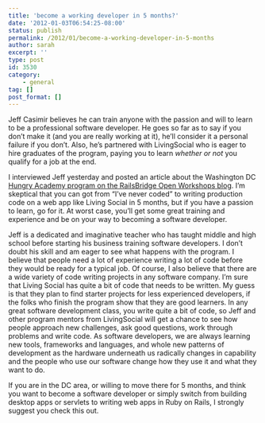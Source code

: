 ```yaml
---
title: 'become a working developer in 5 months?'
date: '2012-01-03T06:54:25-08:00'
status: publish
permalink: /2012/01/become-a-working-developer-in-5-months
author: sarah
excerpt: ''
type: post
id: 3530
category:
    - general
tag: []
post_format: []
---
```

Jeff Casimir believes he can train anyone with the passion and will to learn to be a professional software developer. He goes so far as to say if you don’t make it (and you are really working at it), he’ll consider it a personal failure if you don’t. Also, he’s partnered with LivingSocial who is eager to hire graduates of the program, paying you to learn *whether or not* you qualify for a job at the end.

I interviewed Jeff yesterday and posted an article about the Washington DC [Hungry Academy program on the RailsBridge Open Workshops blog](http://workshops.railsbridge.org/2012/01/hungry-academy-get-paid-to-learn-rubyrails/). I’m skeptical that you can got from “I’ve never coded” to writing production code on a web app like Living Social in 5 months, but if you have a passion to learn, go for it. At worst case, you’ll get some great training and experience and be on your way to becoming a software developer.

 Jeff is a dedicated and imaginative teacher who has taught middle and high school before starting his business training software developers. I don’t doubt his skill and am eager to see what happens with the program. I believe that people need a lot of experience writing a lot of code before they would be ready for a typical job. Of course, I also believe that there are a wide variety of code writing projects in any software company. I’m sure that Living Social has quite a bit of code that needs to be written. My guess is that they plan to find starter projects for less experienced developers, if the folks who finish the program show that they are good learners. In any great software development class, you write quite a bit of code, so Jeff and other program mentors from LivingSocial will get a chance to see how people approach new challenges, ask good questions, work through problems and write code. As software developers, we are always learning new tools, frameworks and languages, and whole new patterns of development as the hardware underneath us radically changes in capability and the people who use our software change how they use it and what they want to do.

If you are in the DC area, or willing to move there for 5 months, and think you want to become a software developer or simply switch from building desktop apps or servlets to writing web apps in Ruby on Rails, I strongly suggest you check this out.
